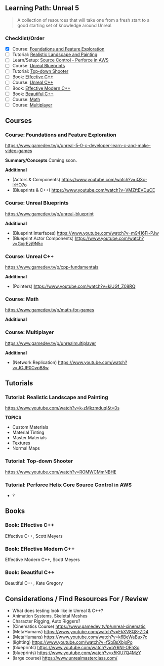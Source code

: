 ## Learning Path: Unreal 5
> A collection of resources that will take one from a fresh start to a good starting set of knowledge around Unreal.

### Checklist/Order
- [x] Course: [Foundations and Feature Exploration](#course-foundations-and-feature-exploration)
- [ ] Tutorial: [Realistic Landscape and Painting](#tutorial-realistic-landscape-and-painting)
- [ ] Learn/Setup: [Source Control - Perforce in AWS](#tutorial-perforce-helix-core-source-control-in-aws)
- [ ] Course: [Unreal Blueprints](#course-unreal-blueprints)
- [ ] Tutorial: [Top-down Shooter](#tutorial-top-down-shooter)
- [ ] Book: [Effective C++](#book-effective-c)
- [ ] Course: [Unreal C++](#course-unreal-c)
- [ ] Book: [Effective Modern C++](#book-effective-modern-c)
- [ ] Book: [Beautiful C++](#book-beautiful-c)
- [ ] Course: [Math](#course-math)
- [ ] Course: [Multiplayer](#course-multiplayer)

## Courses

### Course: Foundations and Feature Exploration
https://www.gamedev.tv/p/unreal-5-0-c-developer-learn-c-and-make-video-games

**Summary/Concepts**
Coming soon.

**Additional**
- (Actors & Components) https://www.youtube.com/watch?v=iQ3c-lrHO7o
- (Blueprints & C++) https://www.youtube.com/watch?v=VMZftEVDuCE

### Course: Unreal Blueprints
https://www.gamedev.tv/p/unreal-blueprint

**Additional**
- (Blueprint Interfaces) https://www.youtube.com/watch?v=m9416Fi-PJw
- (Blueprint Actor Components) https://www.youtube.com/watch?v=GxjrEzj9N5c

### Course: Unreal C++
https://www.gamedev.tv/p/cpp-fundamentals

**Additional**
- (Pointers) https://www.youtube.com/watch?v=kiUGf_Z08RQ

### Course: Math
https://www.gamedev.tv/p/math-for-games

**Additional**

### Course: Multiplayer
https://www.gamedev.tv/p/unrealmultiplayer

**Additional**

- (Network Replication) https://www.youtube.com/watch?v=JOJP0CvpB8w

## Tutorials

### Tutorial: Realistic Landscape and Painting
https://www.youtube.com/watch?v=k-zMkzmduqI&t=0s

**TOPICS**
- Custom Materials
- Material Tinting
- Master Materials
- Textures
- Normal Maps

### Tutorial: Top-down Shooter
https://www.youtube.com/watch?v=ROMWCMmNBHE

### Tutorial: Perforce Helix Core Source Control in AWS
- ?

## Books

### Book: Effective C++
Effective C++, Scott Meyers

### Book: Effective Modern C++
Effective Modern C++, Scott Meyers

### Book: Beautiful C++
Beautiful C++, Kate Gregory

## Considerations / Find Resources For / Review

- What does testing look like in Unreal & C++?
- Animation Systems, Skeletal Meshes
- Character Rigging, Auto Riggers?
- (Cinematics Course) https://www.gamedev.tv/p/unreal-cinematic
- (MetaHumans) https://www.youtube.com/watch?v=EkXV8Q8-ZD4
- (MetaHumans) https://www.youtube.com/watch?v=k6BeWaBux7c
- (lighting) https://www.youtube.com/watch?v=fSbBsXbjxPo
- (blueprints) https://www.youtube.com/watch?v=bY6Nl-OEhSo
- (blueprints) https://www.youtube.com/watch?v=x5KlU7Q4MzY
- (large course) https://www.unrealmasterclass.com/
